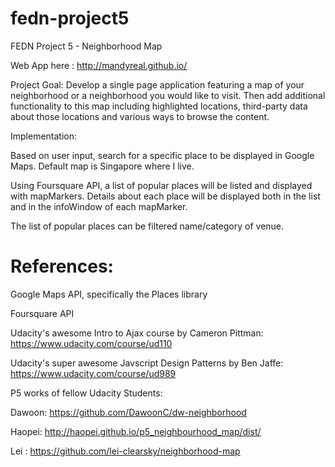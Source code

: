 # fedn-project5
FEDN Project 5 - Neighborhood Map

Web App here :  http://mandyreal.github.io/

Project Goal: Develop a single page application featuring a map of your neighborhood or a neighborhood you would like to visit. Then add additional functionality to this map including highlighted locations, third-party data about those locations and various ways to browse the content.

Implementation: 

Based on user input, search for a specific place to be displayed in Google Maps. Default map is Singapore where I live.

Using Foursquare API, a list of popular places will be listed and displayed with mapMarkers. Details about each place will be displayed both in the list and in the infoWindow of each mapMarker.

The list of popular places can be filtered name/category of venue. 

References:
===========

Google Maps API, specifically the Places library

Foursquare API

Udacity's awesome Intro to Ajax course by Cameron Pittman: https://www.udacity.com/course/ud110

Udacity's super awesome Javscript Design Patterns by Ben Jaffe: https://www.udacity.com/course/ud989

P5 works of fellow Udacity Students:

Dawoon: https://github.com/DawoonC/dw-neighborhood

Haopei: http://haopei.github.io/p5_neighbourhood_map/dist/

Lei   : https://github.com/lei-clearsky/neighborhood-map
